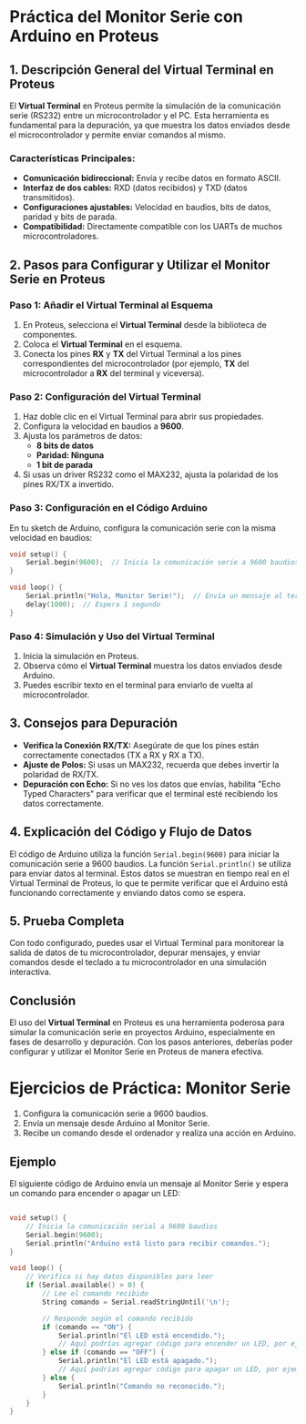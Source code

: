 
# Práctica del Monitor Serie con Arduino en Proteus

## 1. **Descripción General del Virtual Terminal en Proteus**

El **Virtual Terminal** en Proteus permite la simulación de la comunicación serie (RS232) entre un microcontrolador y el PC. Esta herramienta es fundamental para la depuración, ya que muestra los datos enviados desde el microcontrolador y permite enviar comandos al mismo.

### **Características Principales:**
- **Comunicación bidireccional:** Envía y recibe datos en formato ASCII.
- **Interfaz de dos cables:** RXD (datos recibidos) y TXD (datos transmitidos).
- **Configuraciones ajustables:** Velocidad en baudios, bits de datos, paridad y bits de parada.
- **Compatibilidad:** Directamente compatible con los UARTs de muchos microcontroladores.

## 2. **Pasos para Configurar y Utilizar el Monitor Serie en Proteus**

### **Paso 1: Añadir el Virtual Terminal al Esquema**
1. En Proteus, selecciona el **Virtual Terminal** desde la biblioteca de componentes.
2. Coloca el **Virtual Terminal** en el esquema.
3. Conecta los pines **RX** y **TX** del Virtual Terminal a los pines correspondientes del microcontrolador (por ejemplo, **TX** del microcontrolador a **RX** del terminal y viceversa).

### **Paso 2: Configuración del Virtual Terminal**
1. Haz doble clic en el Virtual Terminal para abrir sus propiedades.
2. Configura la velocidad en baudios a **9600**.
3. Ajusta los parámetros de datos:
   - **8 bits de datos**
   - **Paridad: Ninguna**
   - **1 bit de parada**
4. Si usas un driver RS232 como el MAX232, ajusta la polaridad de los pines RX/TX a invertido.

### **Paso 3: Configuración en el Código Arduino**
En tu sketch de Arduino, configura la comunicación serie con la misma velocidad en baudios:

```cpp
void setup() {
    Serial.begin(9600);  // Inicia la comunicación serie a 9600 baudios
}

void loop() {
    Serial.println("Hola, Monitor Serie!");  // Envía un mensaje al terminal
    delay(1000);  // Espera 1 segundo
}
```

### **Paso 4: Simulación y Uso del Virtual Terminal**
1. Inicia la simulación en Proteus.
2. Observa cómo el **Virtual Terminal** muestra los datos enviados desde Arduino.
3. Puedes escribir texto en el terminal para enviarlo de vuelta al microcontrolador.

## 3. **Consejos para Depuración**
- **Verifica la Conexión RX/TX:** Asegúrate de que los pines están correctamente conectados (TX a RX y RX a TX).
- **Ajuste de Polos:** Si usas un MAX232, recuerda que debes invertir la polaridad de RX/TX.
- **Depuración con Echo:** Si no ves los datos que envías, habilita "Echo Typed Characters" para verificar que el terminal esté recibiendo los datos correctamente.

## 4. **Explicación del Código y Flujo de Datos**
El código de Arduino utiliza la función `Serial.begin(9600)` para iniciar la comunicación serie a 9600 baudios. La función `Serial.println()` se utiliza para enviar datos al terminal. Estos datos se muestran en tiempo real en el Virtual Terminal de Proteus, lo que te permite verificar que el Arduino está funcionando correctamente y enviando datos como se espera.

## 5. **Prueba Completa**
Con todo configurado, puedes usar el Virtual Terminal para monitorear la salida de datos de tu microcontrolador, depurar mensajes, y enviar comandos desde el teclado a tu microcontrolador en una simulación interactiva.

## **Conclusión**
El uso del **Virtual Terminal** en Proteus es una herramienta poderosa para simular la comunicación serie en proyectos Arduino, especialmente en fases de desarrollo y depuración. Con los pasos anteriores, deberías poder configurar y utilizar el Monitor Serie en Proteus de manera efectiva.



# Ejercicios de Práctica: Monitor Serie

1. Configura la comunicación serie a 9600 baudios.
2. Envía un mensaje desde Arduino al Monitor Serie.
3. Recibe un comando desde el ordenador y realiza una acción en Arduino.


## Ejemplo

El siguiente código de Arduino envía un mensaje al Monitor Serie y espera un comando para encender o apagar un LED:

```cpp

void setup() {
    // Inicia la comunicación serial a 9600 baudios
    Serial.begin(9600);
    Serial.println("Arduino está listo para recibir comandos.");
}

void loop() {
    // Verifica si hay datos disponibles para leer
    if (Serial.available() > 0) {
        // Lee el comando recibido
        String comando = Serial.readStringUntil('\n');

        // Responde según el comando recibido
        if (comando == "ON") {
            Serial.println("El LED está encendido.");
            // Aquí podrías agregar código para encender un LED, por ejemplo.
        } else if (comando == "OFF") {
            Serial.println("El LED está apagado.");
            // Aquí podrías agregar código para apagar un LED, por ejemplo.
        } else {
            Serial.println("Comando no reconocido.");
        }
    }
}
```

